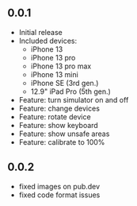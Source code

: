 ## 0.0.1

* Initial release
* Included devices:
  * iPhone 13
  * iPhone 13 pro
  * iPhone 13 pro max
  * iPhone 13 mini
  * iPhone SE (3rd gen.)
  * 12.9" iPad Pro (5th gen.)
* Feature: turn simulator on and off
* Feature: change devices
* Feature: rotate device
* Feature: show keyboard
* Feature: show unsafe areas
* Feature: calibrate to 100%

## 0.0.2
* fixed images on pub.dev
* fixed code format issues